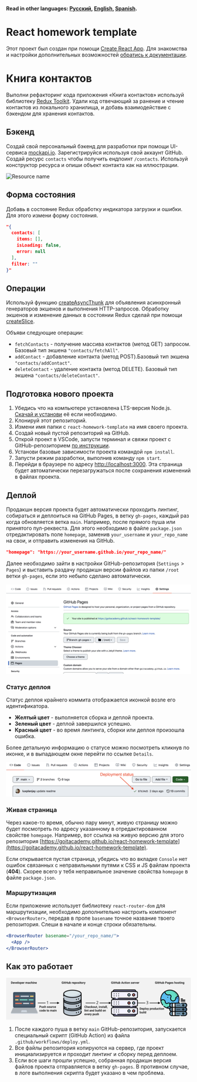 **Read in other languages: [Русский](README.md), [English](README.en.md),
[Spanish](README.es.md).**

# React homework template

Этот проект был создан при помощи
[Create React App](https://github.com/facebook/create-react-app). Для знакомства
и настройки дополнительных возможностей
[обратись к документации](https://facebook.github.io/create-react-app/docs/getting-started).

# Книга контактов

Выполни рефакторинг кода приложения «Книга контактов» используй библиотеку
[Redux Toolkit](https://redux-toolkit.js.org/). Удали код отвечающий за ранение
и чтение контактов из локального хранилища, и добавь взаимодействие с бэкендом
для хранения контактов.

## Бэкенд

Создай свой персональный бэкенд для разработки при помощи UI-сервиса
[mockapi.io](https://mockapi.io/projects). Зарегистрируйся используя свой
аккаунт GitHub. Создай ресурс `contacts` чтобы получить ендпоинт `/contacts`.
Используй конструктор ресурса и опиши объект контакта как на иллюстрации.

![Resource name](https://textbook.edu.goit.global/lms-react-homework/v1/img/hw-07/api.png)

## Форма состояния

Добавь в состояние Redux обработку индикатора загрузки и ошибки. Для этого
измени форму состояния.

```json
"{
  contacts: [
    items: [],
    isLoading: false,
    error: null
  ],
  filter: ""
}"
```

## Операции

Используй функцию
[createAsyncThunk](https://redux-toolkit.js.org/api/createAsyncThunk) для
объявления асинхронный генераторов экшенов и выполнения HTTP-запросов. Обработку
экшенов и изменение данных в состоянии Redux сделай при помощи
[createSlice](https://redux-toolkit.js.org/api/createSlice).

Объяви следующие операции:

- `fetchContacts` - получение массива контактов (метод GET) запросом. Базовый
  тип экшена `"contacts/fetchAll"`.
- `addContact` - добавление контакта (метод POST).Базовый тип экшена
  `"contacts/addContact"`.
- `deleteContact` - удаление контакта (метод DELETE). Базовый тип экшена
  `"contacts/deleteContact"`.

## Подготовка нового проекта

1. Убедись что на компьютере установлена LTS-версия Node.js.
   [Скачай и установи](https://nodejs.org/en/) её если необходимо.
2. Клонируй этот репозиторий.
3. Измени имя папки с `react-homework-template` на имя своего проекта.
4. Создай новый пустой репозиторий на GitHub.
5. Открой проект в VSCode, запусти терминал и свяжи проект с GitHub-репозиторием
   [по инструкции](https://docs.github.com/en/get-started/getting-started-with-git/managing-remote-repositories#changing-a-remote-repositorys-url).
6. Установи базовые зависимости проекта командой `npm install`.
7. Запусти режим разработки, выполнив команду `npm start`.
8. Перейди в браузере по адресу [http://localhost:3000](http://localhost:3000).
   Эта страница будет автоматически перезагружаться после сохранения изменений в
   файлах проекта.

## Деплой

Продакшн версия проекта будет автоматически проходить линтинг, собираться и
деплоиться на GitHub Pages, в ветку `gh-pages`, каждый раз когда обновляется
ветка `main`. Например, после прямого пуша или принятого пул-реквеста. Для этого
необходимо в файле `package.json` отредактировать поле `homepage`, заменив
`your_username` и `your_repo_name` на свои, и отправить изменения на GitHub.

```json
"homepage": "https://your_username.github.io/your_repo_name/"
```

Далее необходимо зайти в настройки GitHub-репозитория (`Settings` > `Pages`) и
выставить раздачу продакшн версии файлов из папки `/root` ветки `gh-pages`, если
это небыло сделано автоматически.

![GitHub Pages settings](./assets/repo-settings.png)

### Статус деплоя

Статус деплоя крайнего коммита отображается иконкой возле его идентификатора.

- **Желтый цвет** - выполняется сборка и деплой проекта.
- **Зеленый цвет** - деплой завершился успешно.
- **Красный цвет** - во время линтинга, сборки или деплоя произошла ошибка.

Более детальную информацию о статусе можно посмотреть кликнув по иконке, и в
выпадающем окне перейти по ссылке `Details`.

![Deployment status](./assets/status.png)

### Живая страница

Через какое-то время, обычно пару минут, живую страницу можно будет посмотреть
по адресу указанному в отредактированном свойстве `homepage`. Например, вот
ссылка на живую версию для этого репозитория
[https://goitacademy.github.io/react-homework-template](https://goitacademy.github.io/react-homework-template).

Если открывается пустая страница, убедись что во вкладке `Console` нет ошибок
связанных с неправильными путями к CSS и JS файлам проекта (**404**). Скорее
всего у тебя неправильное значение свойства `homepage` в файле `package.json`.

### Маршрутизация

Если приложение использует библиотеку `react-router-dom` для маршрутизации,
необходимо дополнительно настроить компонент `<BrowserRouter>`, передав в пропе
`basename` точное название твоего репозитория. Слеши в начале и конце строки
обязательны.

```jsx
<BrowserRouter basename="/your_repo_name/">
  <App />
</BrowserRouter>
```

## Как это работает

![How it works](./assets/how-it-works.png)

1. После каждого пуша в ветку `main` GitHub-репозитория, запускается специальный
   скрипт (GitHub Action) из файла `.github/workflows/deploy.yml`.
2. Все файлы репозитория копируются на сервер, где проект инициализируется и
   проходит линтинг и сборку перед деплоем.
3. Если все шаги прошли успешно, собранная продакшн версия файлов проекта
   отправляется в ветку `gh-pages`. В противном случае, в логе выполнения
   скрипта будет указано в чем проблема.
